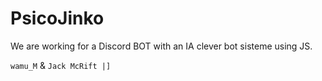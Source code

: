 # PsicoJinko

We are working for a Discord BOT with an IA clever bot sisteme using JS.



``wamu_M`` & ``Jack McRift |]``
